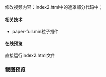 修改视频内容：index2.html中的遮罩部分代码中；

#### 相关技术
- paper-full.min粒子插件


#### 在线预览


直接运行index2.html文件


### 截图预览
